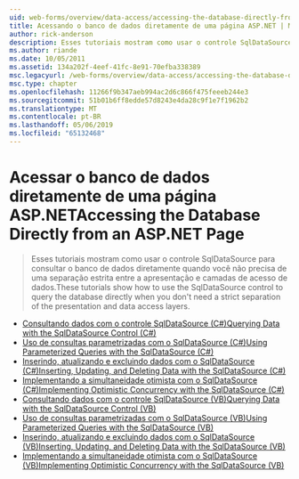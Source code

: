 ```yaml
---
uid: web-forms/overview/data-access/accessing-the-database-directly-from-an-aspnet-page/index
title: Acessando o banco de dados diretamente de uma página ASP.NET | Microsoft Docs
author: rick-anderson
description: Esses tutoriais mostram como usar o controle SqlDataSource para consultar o banco de dados diretamente quando você não precisa de uma rigorosa separação da apresentação e dos dados...
ms.author: riande
ms.date: 10/05/2011
ms.assetid: 134a202f-4eef-41fc-8e91-70efba338389
msc.legacyurl: /web-forms/overview/data-access/accessing-the-database-directly-from-an-aspnet-page
msc.type: chapter
ms.openlocfilehash: 11266f9b347aeb994ac2d6c866f475feeeb244e3
ms.sourcegitcommit: 51b01b6ff8edde57d8243e4da28c9f1e7f1962b2
ms.translationtype: MT
ms.contentlocale: pt-BR
ms.lasthandoff: 05/06/2019
ms.locfileid: "65132468"
---
```

# <a name="accessing-the-database-directly-from-an-aspnet-page"></a><span data-ttu-id="51d47-103">Acessar o banco de dados diretamente de uma página ASP.NET</span><span class="sxs-lookup"><span data-stu-id="51d47-103">Accessing the Database Directly from an ASP.NET Page</span></span>

> <span data-ttu-id="51d47-104">Esses tutoriais mostram como usar o controle SqlDataSource para consultar o banco de dados diretamente quando você não precisa de uma separação estrita entre a apresentação e camadas de acesso de dados.</span><span class="sxs-lookup"><span data-stu-id="51d47-104">These tutorials show how to use the SqlDataSource control to query the database directly when you don't need a strict separation of the presentation and data access layers.</span></span>

- [<span data-ttu-id="51d47-105">Consultando dados com o controle SqlDataSource (C#)</span><span class="sxs-lookup"><span data-stu-id="51d47-105">Querying Data with the SqlDataSource Control (C#)</span></span>](querying-data-with-the-sqldatasource-control-cs.md)
- [<span data-ttu-id="51d47-106">Uso de consultas parametrizadas com o SqlDataSource (C#)</span><span class="sxs-lookup"><span data-stu-id="51d47-106">Using Parameterized Queries with the SqlDataSource (C#)</span></span>](using-parameterized-queries-with-the-sqldatasource-cs.md)
- [<span data-ttu-id="51d47-107">Inserindo, atualizando e excluindo dados com o SqlDataSource (C#)</span><span class="sxs-lookup"><span data-stu-id="51d47-107">Inserting, Updating, and Deleting Data with the SqlDataSource (C#)</span></span>](inserting-updating-and-deleting-data-with-the-sqldatasource-cs.md)
- [<span data-ttu-id="51d47-108">Implementando a simultaneidade otimista com o SqlDataSource (C#)</span><span class="sxs-lookup"><span data-stu-id="51d47-108">Implementing Optimistic Concurrency with the SqlDataSource (C#)</span></span>](implementing-optimistic-concurrency-with-the-sqldatasource-cs.md)
- [<span data-ttu-id="51d47-109">Consultando dados com o controle SqlDataSource (VB)</span><span class="sxs-lookup"><span data-stu-id="51d47-109">Querying Data with the SqlDataSource Control (VB)</span></span>](querying-data-with-the-sqldatasource-control-vb.md)
- [<span data-ttu-id="51d47-110">Uso de consultas parametrizadas com o SqlDataSource (VB)</span><span class="sxs-lookup"><span data-stu-id="51d47-110">Using Parameterized Queries with the SqlDataSource (VB)</span></span>](using-parameterized-queries-with-the-sqldatasource-vb.md)
- [<span data-ttu-id="51d47-111">Inserindo, atualizando e excluindo dados com o SqlDataSource (VB)</span><span class="sxs-lookup"><span data-stu-id="51d47-111">Inserting, Updating, and Deleting Data with the SqlDataSource (VB)</span></span>](inserting-updating-and-deleting-data-with-the-sqldatasource-vb.md)
- [<span data-ttu-id="51d47-112">Implementando a simultaneidade otimista com o SqlDataSource (VB)</span><span class="sxs-lookup"><span data-stu-id="51d47-112">Implementing Optimistic Concurrency with the SqlDataSource (VB)</span></span>](implementing-optimistic-concurrency-with-the-sqldatasource-vb.md)
